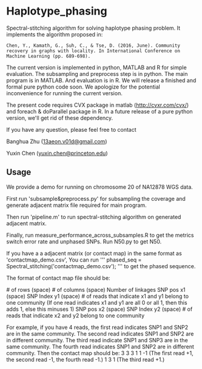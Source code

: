 # Haplotype_phasing

Spectral-stitching algorithm for solving haplotype phasing problem. It implements the algorithm proposed in:

```
Chen, Y., Kamath, G., Suh, C., & Tse, D. (2016, June). Community recovery in graphs with locality. In International Conference on Machine Learning (pp. 689-698).
```

The current version is implemented in python, MATLAB and R for simple evaluation. The subsampling and preprocess step is in python. The main program is in MATLAB. And evaluation is in R. We will release a finished and formal pure python code soon. We apologize for the potential inconvenience for running the current version.

The present code requires CVX package in matlab (http://cvxr.com/cvx/) and foreach & doParallel package in R. In a future release of a pure python version, we'll get rid of these dependency. 

If you have any question, please feel free to contact 

Banghua Zhu (13aeon.v01d@gmail.com)

Yuxin Chen (yuxin.chen@princeton.edu)

## Usage

We provide a demo for running on chromosome 20 of NA12878 WGS data.

First run 'subsample&preprocess.py' for subsampling the coverage and generate adjacent matrix file required for main program.

Then run 'pipeline.m' to run spectral-stitching algorithm on generated adjacent matrix. 

Finally, run measure_performance_across_subsamples.R to get the metrics switch error rate and unphased SNPs. Run N50.py to get N50.

If you have a a adjacent matrix (or contact map) in the same format as 'contactmap_demo.csv', You can run 
'''
phased_seq = Spectral_stitching('contactmap_demo.csv');
'''
 to get the phased sequence.

The format of contact map file should be:

\# of rows (space) \# of columns (space) Number of linkages
SNP pos x1 (space) SNP Index y1 (space) \# of reads that indicate x1 and y1 belong to one community (If one read indicates x1 and y1 are all 0 or all 1, then this adds 1, else this minuses 1)
SNP pos x2 (space) SNP Index y2 (space) \# of reads that indicate x2 and y2 belong to one community

For example, if you have 4 reads, the first read indicates SNP1 and SNP2 are in the same community. The second read indicates SNP1 and SNP2 are in different community. The third read indicate SNP1 and SNP3 are in the same community. The fourth read indicates SNP1 and SNP2 are in different community. Then the contact map should be:
3 3 3
1 1 -1     (The first read +1, the second read -1, the fourth read -1.)
1 3 1      (The third read +1.)






